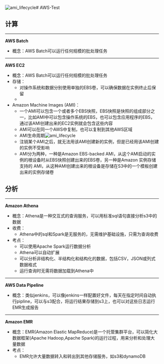 ![ami_lifecycle](https://github.com/AN3459/AWS-Test/assets/77662211/574d23f3-6e2e-46f3-9354-0230ee81c628)# AWS-Test

## 计算
---
**AWS Batch**
- 概念：AWS Batch可以运行任何规模的批处理任务


---
**AWS EC2**
- 概念：AWS Batch可以运行任何规模的批处理任务
- 存储：
  + 对操作系统和数据分别使用单独的EBS卷，可以确保数据在实例终止后保留
  + 
- Amazon Machine Images (AMI)：
  + 一个AMI可以包含一个或者多个EBS快照，EBS快照是快照的组成部分之一，比如AMI中可以包含操作系统的EBS，也可以包含应用程序的EBS，通过该AMI创建出来的EC2实例就会包含这些内容
  + AMI可以在同一个AWS中复制，也可以复制到其他AWS区域
  + AMI生命周期![ami_lifecycle](https://github.com/AN3459/AWS-Test/assets/77662211/94f86e9d-4423-4757-b065-074542c52ec1)
  + 注销某个AMI之后，就无法用该AMI创建新的实例，但是已经用该AMI创建的实例不受影响
  + AMI分为两种，一种是Amazon EBS-backed AMI，从这个AMI启动的实例的根设备时从EBS快照创建出来的EBS卷，另一种是Amazon 实例存储支持的 AMI，从这种AMI创建出来的根设备是存储在S3中的一个模板创建出来的实例存储卷

## 分析
---
**Amazon Athena**
- 概念：Athena是一种交互式的查询服务，可以用标准sql语句直接分析s3中的数据
- 收费：
  + Athena中的sql和Spark是无服务的，无需维护基础设施，只需为查询收费
- 考点：
  + 可以使用Apache Spark运行数据分析
  + Athena可以自动扩展
  + 可以分析非结构化、半结构化和结构化的数据，包括CSV，JSON或列式数据格式
  + 运行查询时无需将数据加载到Athena中


---
**AWS Data Pipeline**
- 概念：类似jenkins，可以像jenkins一样配置好文件，每天在指定时间自动执行pipline，可以与s3配合，将运行结果存储到s3上，也可以对这些日志运行EMR生成报告


---
**Amazon EMR**
- 概念：EMR(Amazon Elastic MapReduce)是一个托管集群平台，可以简化大数据框架(Apache Hadoop,Apache Spark)的运行过程，用来分析和处理大量数据
- 考点：
  + EMR允许大量数据转入和转出到其他存储服务，如s3和dynamoDB
